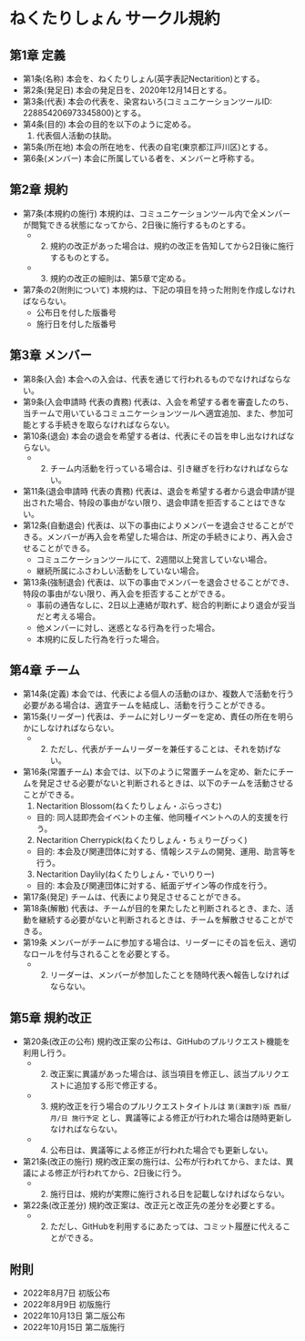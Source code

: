 # ねくたりしょん サークル規約

## 第1章 定義
- 第1条(名称) 本会を、ねくたりしょん(英字表記Nectarition)とする。
- 第2条(発足日) 本会の発足日を、2020年12月14日とする。
- 第3条(代表) 本会の代表を、染宮ねいろ(コミュニケーションツールID: 228854206973345800)とする。
- 第4条(目的) 本会の目的を以下のように定める。
  1. 代表個人活動の扶助。
- 第5条(所在地) 本会の所在地を、代表の自宅(東京都江戸川区)とする。
- 第6条(メンバー) 本会に所属している者を、メンバーと呼称する。

## 第2章 規約
- 第7条(本規約の施行) 本規約は、コミュニケーションツール内で全メンバーが閲覧できる状態になってから、2日後に施行するものとする。
  - 2. 規約の改正があった場合は、規約の改正を告知してから2日後に施行するものとする。
  - 3. 規約の改正の細則は、第5章で定める。
- 第7条の2(附則について) 本規約は、下記の項目を持った附則を作成しなければならない。
  - 公布日を付した版番号
  - 施行日を付した版番号

## 第3章 メンバー
- 第8条(入会) 本会への入会は、代表を通じて行われるものでなければならない。
- 第9条(入会申請時 代表の責務) 代表は、入会を希望する者を審査したのち、当チームで用いているコミュニケーションツールへ適宜追加、また、参加可能とする手続きを取らなければならない。
- 第10条(退会) 本会の退会を希望する者は、代表にその旨を申し出なければならない。
  - 2. チーム内活動を行っている場合は、引き継ぎを行わなければならない。
- 第11条(退会申請時 代表の責務) 代表は、退会を希望する者から退会申請が提出された場合、特段の事由がない限り、退会申請を拒否することはできない。
- 第12条(自動退会) 代表は、以下の事由によりメンバーを退会させることができる。メンバーが再入会を希望した場合は、所定の手続きにより、再入会させることができる。
  - コミュニケーションツールにて、2週間以上発言していない場合。
  - 継続所属にふさわしい活動をしていない場合。
- 第13条(強制退会) 代表は、以下の事由でメンバーを退会させることができ、特段の事由がない限り、再入会を拒否することができる。
  - 事前の通告なしに、2日以上連絡が取れず、総合的判断により退会が妥当だと考える場合。
  - 他メンバーに対し、迷惑となる行為を行った場合。
  - 本規約に反した行為を行った場合。

## 第4章 チーム
- 第14条(定義) 本会では、代表による個人の活動のほか、複数人で活動を行う必要がある場合は、適宜チームを結成し、活動を行うことができる。
- 第15条(リーダー) 代表は、チームに対しリーダーを定め、責任の所在を明らかにしなければならない。
  - 2. ただし、代表がチームリーダーを兼任することは、それを妨げない。
- 第16条(常置チーム) 本会では、以下のように常置チームを定め、新たにチームを発足させる必要がないと判断されるときは、以下のチームを活動させることができる。
  1. Nectarition Blossom(ねくたりしょん・ぶらっさむ)
    - 目的: 同人誌即売会イベントの主催、他同種イベントへの人的支援を行う。
  2. Nectarition Cherrypick(ねくたりしょん・ちぇりーぴっく)
    - 目的: 本会及び関連団体に対する、情報システムの開発、運用、助言等を行う。
  3. Nectarition Daylily(ねくたりしょん・でいりりー)
    - 目的: 本会及び関連団体に対する、紙面デザイン等の作成を行う。
- 第17条(発足) チームは、代表により発足させることができる。
- 第18条(解散) 代表は、チームが目的を果たしたと判断されるとき、また、活動を継続する必要がないと判断されるときは、チームを解散させることができる。
- 第19条 メンバーがチームに参加する場合は、リーダーにその旨を伝え、適切なロールを付与されることを必要とする。
  - 2. リーダーは、メンバーが参加したことを随時代表へ報告しなければならない。

## 第5章 規約改正
- 第20条(改正の公布) 規約改正案の公布は、GitHubのプルリクエスト機能を利用し行う。
  - 2. 改正案に異議があった場合は、該当項目を修正し、該当プルリクエストに追加する形で修正する。
  - 3. 規約改正を行う場合のプルリクエストタイトルは `第(漢数字)版 西暦/月/日 施行予定` とし、異議等による修正が行われた場合は随時更新しなければならない。
  - 4. 公布日は、異議等による修正が行われた場合でも更新しない。
- 第21条(改正の施行) 規約改正案の施行は、公布が行われてから、または、異議による修正が行われてから、2日後に行う。
  - 2. 施行日は、規約が実際に施行される日を記載しなければならない。
- 第22条(改正差分) 規約改正案は、改正元と改正先の差分を必要とする。
  - 2. ただし、GitHubを利用するにあたっては、コミット履歴に代えることができる。

## 附則
- 2022年8月7日 初版公布
- 2022年8月9日 初版施行
- 2022年10月13日 第二版公布
- 2022年10月15日 第二版施行
